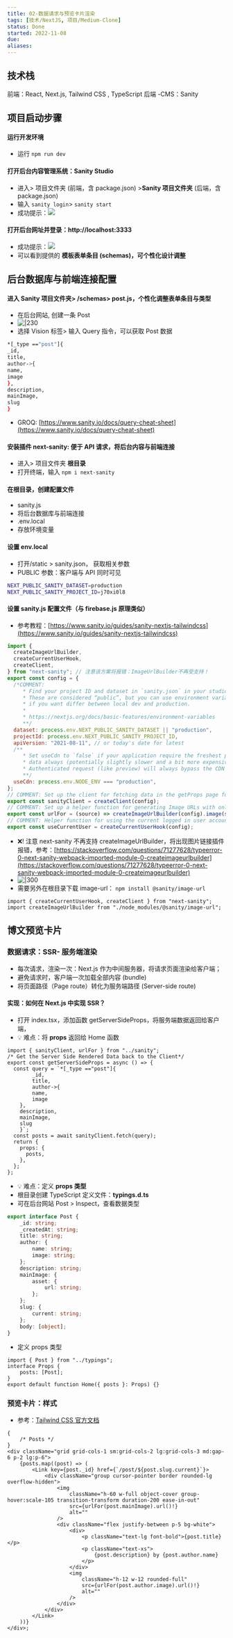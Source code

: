 ```yaml
---
title: 02-数据请求与预览卡片渲染
tags: [技术/NextJS, 项目/Medium-Clone]
status: Done
started: 2022-11-08
due: 
aliases: 
---
```

## 技术栈
前端：React, Next.js, Tailwind CSS , TypeScript
后端 -CMS：Sanity
## 项目启动步骤
#### 运行开发环境
- 运行 `npm run dev`
#### 打开后台内容管理系统：Sanity Studio
- 进入> 项目文件夹 (前端，含 package.json) >**Sanity 项目文件夹** (后端，含 package.json)
- 输入 `sanity login`> `sanity start`
- 成功提示：![](https://cdn.nlark.com/yuque/0/2022/png/29677165/1667816734814-c82315ac-430a-469d-9ba1-e0fba8f5ba1e.png)
#### 打开后台网址并登录：http://localhost:3333
- 成功提示：![](https://cdn.nlark.com/yuque/0/2022/png/29677165/1667816908364-20aa7c2b-cf30-445b-bead-7fdca9ac140a.png)
- 可以看到提供的 **模板表单条目 (schemas)，可个性化设计调整**
## 后台数据库与前端连接配置
#### 进入 Sanity 项目文件夹> /schemas> post.js，个性化调整表单条目与类型
- 在后台网站, 创建一条 Post
- ![|230](https://cdn.nlark.com/yuque/0/2022/png/29677165/1667887075605-f31e8541-a923-457a-a315-e64444f0578a.png)
- 选择 Vision 标签> 输入 Query 指令，可以获取 Post 数据

```bash
*[_type =="post"]{
_id,
title,
author->{
name,
image
},
description,
mainImage,
slug
}
```

- GROQ: [https://www.sanity.io/docs/query-cheat-sheet](https://www.sanity.io/docs/query-cheat-sheet)
#### 安装插件 next-sanity: 便于 API 请求，将后台内容与前端连接
- 进入> 项目文件夹 **根目录**
- 打开终端，输入 `npm i next-sanity`
#### 在根目录，创建配置文件
- sanity.js
- 将后台数据库与前端连接
- .env.local
- 存放环境变量
#### 设置 env.local
- 打开/static > sanity.json， 获取相关参数
- PUBLIC 参数：客户端与 API 同时可见

```bash
NEXT_PUBLIC_SANITY_DATASET=production
NEXT_PUBLIC_SANITY_PROJECT_ID=j70xi0l8
```

#### 设置 sanity.js 配置文件（与 firebase.js 原理类似）
- 参考教程：[https://www.sanity.io/guides/sanity-nextjs-tailwindcss](https://www.sanity.io/guides/sanity-nextjs-tailwindcss)

```JavaScript
import {
  createImageUrlBuilder,
  createCurrentUserHook,
  createClient,
} from "next-sanity"; // 注意该方案将报错：ImageUrlBuilder不再受支持！
export const config = {
  /*COMMENT:
	 * Find your project ID and dataset in `sanity.json` in your studio project.
	 * These are considered “public”, but you can use environment variables
	 * if you want differ between local dev and production.
	 *
	 * https://nextjs.org/docs/basic-features/environment-variables
	 **/
  dataset: process.env.NEXT_PUBLIC_SANITY_DATASET || "production",
  projectId: process.env.NEXT_PUBLIC_SANITY_PROJECT_ID,
  apiVersion: "2021-08-11", // or today's date for latest
  /**
	 * Set useCdn to `false` if your application require the freshest possible
	 * data always (potentially slightly slower and a bit more expensive).
	 * Authenticated request (like preview) will always bypass the CDN
	 **/
  useCdn: process.env.NODE_ENV === "production",
};
// COMMENT: Set up the client for fetching data in the getProps page function
export const sanityClient = createClient(config);
// COMMENT: Set up a helper function for generating Image URLs with only the asset reference data in your documents
export const urlFor = (source) => createImageUrlBuilder(config).image(source);
// COMMENT: Helper function for using the current logged in user account
export const useCurrentUser = createCurrentUserHook(config);
```

- ❌! 注意 next-sanity 不再支持 createImageUrlBuilder，将出现图片链接插件报错，参考：[https://stackoverflow.com/questions/71277628/typeerror-0-next-sanity-webpack-imported-module-0-createimageurlbuilder](https://stackoverflow.com/questions/71277628/typeerror-0-next-sanity-webpack-imported-module-0-createimageurlbuilder)
- ![|300](https://cdn.nlark.com/yuque/0/2022/png/29677165/1667892113084-da88f4f1-eeaa-4b98-b970-cf50a90f72c2.png)
- 需要另外在根目录下载 image-url： `npm install @sanity/image-url`

```JS
import { createCurrentUserHook, createClient } from "next-sanity";
import createImageUrlBuilder from "./node_modules/@sanity/image-url";
```

## 博文预览卡片
### 数据请求：SSR- 服务端渲染
- 每次请求，渲染一次：Next.js 作为中间服务器，将请求页面渲染给客户端；
- 避免请求时，客户端一次加载全部内容 (bundle)
- 将页面路径（Page route）转化为服务端路径 (Server-side route)
#### 实现：如何在 Next.js 中实现 SSR？
- 打开 index.tsx，添加函数 getServerSideProps，将服务端数据返回给客户端，
- 💡 难点：将 **props** 返回给 Home 函数

```TSX
import { sanityClient, urlFor } from "../sanity";
/* Get the Server Side Rendered Data back to the Client*/
export const getServerSideProps = async () => {
  const query = `*[_type =="post"]{
		_id,
		title,
		author->{
		name,
		image
	},
	description,
	mainImage,
	slug
	}`;
  const posts = await sanityClient.fetch(query);
  return {
    props: {
      posts,
    },
  };
};
```

- 💡 难点：定义 **props 类型**
- 根目录创建 TypeScript 定义文件：**typings.d.ts**
- 可在后台网站 Post > Inspect，查看数据类型

```ts
export interface Post {
	_id: string;
	_createdAt: string;
	title: string;
	author: {
		name: string;
		image: string;
	};
	description: string;
	mainImage: {
		asset: {
			url: string;
		};
	};
	slug: {
		current: string;
	};
	body: [object];
}
```

- 定义 props 类型

```tsx
import { Post } from "../typings";
interface Props {
	posts: [Post];
}
export default function Home({ posts }: Props) {}
```

### 预览卡片：样式
- 参考：[Tailwind CSS 官方文档](https://tailwindcss.com/docs/guides/create-react-app)

```tsx
{
	/* Posts */
}
<div className="grid grid-cols-1 sm:grid-cols-2 lg:grid-cols-3 md:gap-6 p-2 lg:p-6">
	{posts.map((post) => (
		<Link key={post._id} href={`/post/${post.slug.current}`}>
			<div className="group cursor-pointer border rounded-lg overflow-hidden">
				<img
					className="h-60 w-full object-cover group-hover:scale-105 transition-transform duration-200 ease-in-out"
					src={urlFor(post.mainImage).url()!}
					alt=""
				/>
				<div className="flex justify-between p-5 bg-white">
					<div>
						<p className="text-lg font-bold">{post.title}</p>
						<p className="text-xs">
							{post.description} by {post.author.name}
						</p>
					</div>
					<img
						className="h-12 w-12 rounded-full"
						src={urlFor(post.author.image).url()!}
						alt=""
					/>
				</div>
			</div>
		</Link>
	))}
</div>;
```